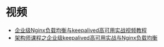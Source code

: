 









# 视频

 * [企业级Nginx负载均衡与keepalived高可用实战视频教程](https://www.bilibili.com/video/av25869969?from=search&seid=1255398316987044749)
 * [架构师课程之企业级keepalived高可用实战与Nginx负载均衡](https://www.bilibili.com/video/av67064202?from=search&seid=1627730393722049451)
